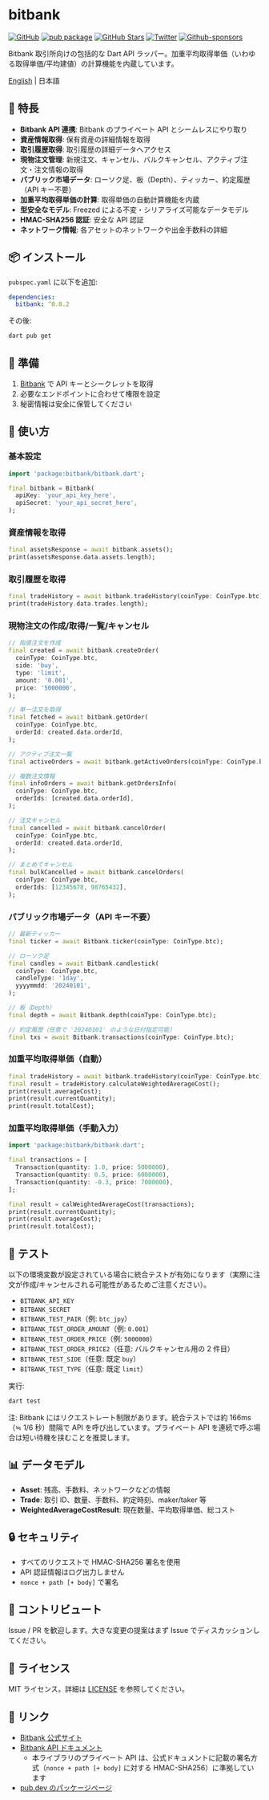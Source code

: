 # bitbank

[![GitHub](https://img.shields.io/github/license/normidar/bitbank.svg)](https://github.com/normidar/bitbank/blob/main/LICENSE)
[![pub package](https://img.shields.io/pub/v/bitbank.svg)](https://pub.dartlang.org/packages/bitbank)
[![GitHub Stars](https://img.shields.io/github/stars/normidar/bitbank.svg)](https://github.com/normidar/bitbank/stargazers)
[![Twitter](https://img.shields.io/twitter/url/https/twitter.com/normidar2.svg?style=social&label=Follow%20%40normidar2)](https://twitter.com/normidar2)
[![Github-sponsors](https://img.shields.io/badge/sponsor-30363D?logo=GitHub-Sponsors&logoColor=#EA4AAA)](https://github.com/sponsors/normidar)

Bitbank 取引所向けの包括的な Dart API ラッパー。加重平均取得単価（いわゆる取得単価/平均建値）の計算機能を内蔵しています。

[English](README.md) | 日本語

## 🚀 特長

- **Bitbank API 連携**: Bitbank のプライベート API とシームレスにやり取り
- **資産情報取得**: 保有資産の詳細情報を取得
- **取引履歴取得**: 取引履歴の詳細データへアクセス
- **現物注文管理**: 新規注文、キャンセル、バルクキャンセル、アクティブ注文・注文情報の取得
- **パブリック市場データ**: ローソク足、板（Depth）、ティッカー、約定履歴（API キー不要）
- **加重平均取得単価の計算**: 取得単価の自動計算機能を内蔵
- **型安全なモデル**: Freezed による不変・シリアライズ可能なデータモデル
- **HMAC-SHA256 認証**: 安全な API 認証
- **ネットワーク情報**: 各アセットのネットワークや出金手数料の詳細

## 📦 インストール

`pubspec.yaml` に以下を追加:

```yaml
dependencies:
  bitbank: ^0.0.2
```

その後:

```bash
dart pub get
```

## 🔧 準備

1. [Bitbank](https://bitbank.cc/) で API キーとシークレットを取得
2. 必要なエンドポイントに合わせて権限を設定
3. 秘密情報は安全に保管してください

## 📖 使い方

### 基本設定

```dart
import 'package:bitbank/bitbank.dart';

final bitbank = Bitbank(
  apiKey: 'your_api_key_here',
  apiSecret: 'your_api_secret_here',
);
```

### 資産情報を取得

```dart
final assetsResponse = await bitbank.assets();
print(assetsResponse.data.assets.length);
```

### 取引履歴を取得

```dart
final tradeHistory = await bitbank.tradeHistory(coinType: CoinType.btc);
print(tradeHistory.data.trades.length);
```

### 現物注文の作成/取得/一覧/キャンセル

```dart
// 指値注文を作成
final created = await bitbank.createOrder(
  coinType: CoinType.btc,
  side: 'buy',
  type: 'limit',
  amount: '0.001',
  price: '5000000',
);

// 単一注文を取得
final fetched = await bitbank.getOrder(
  coinType: CoinType.btc,
  orderId: created.data.orderId,
);

// アクティブ注文一覧
final activeOrders = await bitbank.getActiveOrders(coinType: CoinType.btc);

// 複数注文情報
final infoOrders = await bitbank.getOrdersInfo(
  coinType: CoinType.btc,
  orderIds: [created.data.orderId],
);

// 注文キャンセル
final cancelled = await bitbank.cancelOrder(
  coinType: CoinType.btc,
  orderId: created.data.orderId,
);

// まとめてキャンセル
final bulkCancelled = await bitbank.cancelOrders(
  coinType: CoinType.btc,
  orderIds: [12345678, 98765432],
);
```

### パブリック市場データ（API キー不要）

```dart
// 最新ティッカー
final ticker = await Bitbank.ticker(coinType: CoinType.btc);

// ローソク足
final candles = await Bitbank.candlestick(
  coinType: CoinType.btc,
  candleType: '1day',
  yyyymmdd: '20240101',
);

// 板（Depth）
final depth = await Bitbank.depth(coinType: CoinType.btc);

// 約定履歴（任意で '20240101' のような日付指定可能）
final txs = await Bitbank.transactions(coinType: CoinType.btc);
```

### 加重平均取得単価（自動）

```dart
final tradeHistory = await bitbank.tradeHistory(coinType: CoinType.btc);
final result = tradeHistory.calculateWeightedAverageCost();
print(result.averageCost);
print(result.currentQuantity);
print(result.totalCost);
```

### 加重平均取得単価（手動入力）

```dart
import 'package:bitbank/bitbank.dart';

final transactions = [
  Transaction(quantity: 1.0, price: 5000000),
  Transaction(quantity: 0.5, price: 6000000),
  Transaction(quantity: -0.3, price: 7000000),
];

final result = calWeightedAverageCost(transactions);
print(result.currentQuantity);
print(result.averageCost);
print(result.totalCost);
```

## 🧪 テスト

以下の環境変数が設定されている場合に統合テストが有効になります（実際に注文が作成/キャンセルされる可能性があるためご注意ください）。

- `BITBANK_API_KEY`
- `BITBANK_SECRET`
- `BITBANK_TEST_PAIR`（例: `btc_jpy`）
- `BITBANK_TEST_ORDER_AMOUNT`（例: `0.001`）
- `BITBANK_TEST_ORDER_PRICE`（例: `5000000`）
- `BITBANK_TEST_ORDER_PRICE2`（任意: バルクキャンセル用の 2 件目）
- `BITBANK_TEST_SIDE`（任意: 既定 `buy`）
- `BITBANK_TEST_TYPE`（任意: 既定 `limit`）

実行:

```bash
dart test
```

注: Bitbank にはリクエストレート制限があります。統合テストでは約 166ms（≒ 1/6 秒）間隔で API を呼び出しています。プライベート API を連続で呼ぶ場合は短い待機を挟むことを推奨します。

## 📊 データモデル

- **Asset**: 残高、手数料、ネットワークなどの情報
- **Trade**: 取引 ID、数量、手数料、約定時刻、maker/taker 等
- **WeightedAverageCostResult**: 現在数量、平均取得単価、総コスト

## 🔒 セキュリティ

- すべてのリクエストで HMAC-SHA256 署名を使用
- API 認証情報はログ出力しません
- `nonce + path [+ body]` で署名

## 🤝 コントリビュート

Issue / PR を歓迎します。大きな変更の提案はまず Issue でディスカッションしてください。

## 📄 ライセンス

MIT ライセンス。詳細は [LICENSE](LICENSE) を参照してください。

## 🔗 リンク

- [Bitbank 公式サイト](https://bitbank.cc/)
- [Bitbank API ドキュメント](https://github.com/bitbankinc/bitbank-api-docs)
  - 本ライブラリのプライベート API は、公式ドキュメントに記載の署名方式（`nonce + path [+ body]` に対する HMAC-SHA256）に準拠しています
- [pub.dev のパッケージページ](https://pub.dartlang.org/packages/bitbank)
